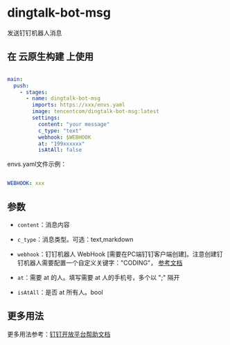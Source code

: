 # dingtalk-bot-msg

发送钉钉机器人消息

## 在 云原生构建 上使用

```yml

main:
  push:
    - stages:
      - name: dingtalk-bot-msg
        imports: https://xxx/envs.yaml
        image: tencentcom/dingtalk-bot-msg:latest
        settings:
          content: "your message"
          c_type: "text"
          webhook: $WEBHOOK
          at: "199xxxxxx"
          isAtAll: false

```

envs.yaml文件示例：

 ```yml

WEBHOOK: xxx

 ```

## 参数

* `content`：消息内容

* `c_type`：消息类型。可选：text,markdown

* `webhook`：钉钉机器人 WebHook [需要在PC端钉钉客户端创建]。注意创建钉钉机器人需要配置一个自定义关键字："CODING"，
[参考文档](https://developers.dingtalk.com/document/app/custom-robot-access)

* `at`：需要 at 的人。填写需要 at 人的手机号，多个以 ";" 隔开

* `isAtAll`：是否 at 所有人。bool

## 更多用法

更多用法参考：[钉钉开放平台帮助文档](https://open.dingtalk.com/document/)
